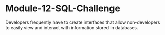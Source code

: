 # Module-12-SQL-Challenge
Developers frequently have to create interfaces that allow non-developers to easily view and interact with information stored in databases.
